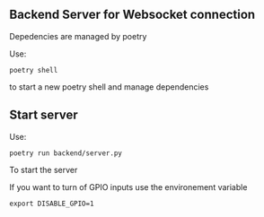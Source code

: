 ## Backend Server for Websocket connection
 Depedencies are managed by poetry

 Use: 
 ```
 poetry shell
 ```

to start a new poetry shell and manage dependencies

## Start server
 Use: 
 ```
 poetry run backend/server.py
 ```
 To start the server

 If you want to turn of GPIO inputs use the environement variable
  ```
 export DISABLE_GPIO=1
  ```